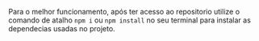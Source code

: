 Para o melhor funcionamento, após ter acesso ao repositorio utilize o comando de atalho ```npm i``` ou ```npm install``` no seu terminal para instalar as dependecias usadas no projeto.
